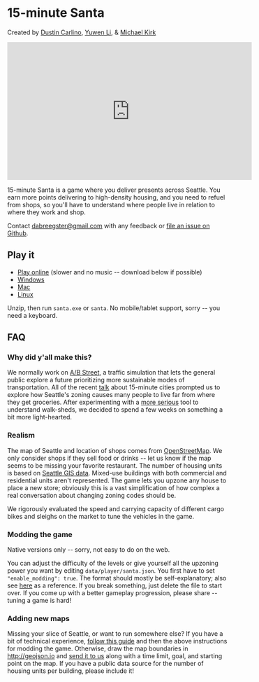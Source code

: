 # 15-minute Santa

Created by [Dustin Carlino](https://abstreet.org),
[Yuwen Li](https://www.yuwen-li.com/), &
[Michael Kirk](https://michaelkirk.github.io/)

<iframe width="560" height="315" src="https://www.youtube.com/embed/mrIsVMLZ_yc" frameborder="0" allow="autoplay; encrypted-media" allowfullscreen></iframe>

15-minute Santa is a game where you deliver presents across Seattle. You earn
more points delivering to high-density housing, and you need to refuel from
shops, so you'll have to understand where people live in relation to where they
work and shop.

Contact <dabreegster@gmail.com> with any feedback or
[file an issue on Github](https://github.com/a-b-street/abstreet/issues/new).

## Play it

- [Play online](http://play.abstreet.org/0.2.61/santa.html) (slower and no music
  -- download below if possible)
- [Windows](https://github.com/a-b-street/abstreet/releases/download/v0.2.61/abstreet_windows_v0_2_61.zip)
- [Mac](https://github.com/a-b-street/abstreet/releases/download/v0.2.61/abstreet_mac_v0_2_61.zip)
- [Linux](https://github.com/a-b-street/abstreet/releases/download/v0.2.61/abstreet_linux_v0_2_61.zip)

Unzip, then run `santa.exe` or `santa`. No mobile/tablet support, sorry -- you
need a keyboard.

## FAQ

### Why did y'all make this?

We normally work on [A/B Street](https://abstreet.org), a traffic simulation
that lets the general public explore a future prioritizing more sustainable
modes of transportation. All of the recent
[talk](https://crosscut.com/focus/2020/11/seattle-could-become-next-15-minute-city)
about 15-minute cities prompted us to explore how Seattle's zoning causes many
people to live far from where they get groceries. After experimenting with a
[more serious](fifteen_min.md) tool to understand walk-sheds, we decided to
spend a few weeks on something a bit more light-hearted.

### Realism

The map of Seattle and location of shops comes from
[OpenStreetMap](https://www.openstreetmap.org/about). We only consider shops if
they sell food or drinks -- let us know if the map seems to be missing your
favorite restaurant. The number of housing units is based on
[Seattle GIS data](https://data-seattlecitygis.opendata.arcgis.com/datasets/current-land-use-zoning-detail).
Mixed-use buildings with both commercial and residential units aren't
represented. The game lets you upzone any house to place a new store; obviously
this is a vast simplification of how complex a real conversation about changing
zoning codes should be.

We rigorously evaluated the speed and carrying capacity of different cargo bikes
and sleighs on the market to tune the vehicles in the game.

### Modding the game

Native versions only -- sorry, not easy to do on the web.

You can adjust the difficulty of the levels or give yourself all the upzoning
power you want by editing `data/player/santa.json`. You first have to set
`"enable_modding": true`. The format should mostly be self-explanatory; also see
[here](https://github.com/a-b-street/abstreet/blob/be589f7ef4f649bb5a35bfe8de0bc81a9deeb029/santa/src/session.rs#L13)
as a reference. If you break something, just delete the file to start over. If
you come up with a better gameplay progression, please share -- tuning a game is
hard!

### Adding new maps

Missing your slice of Seattle, or want to run somewhere else? If you have a bit
of technical experience, [follow this guide](../user/new_city.md) and then the
above instructions for modding the game. Otherwise, draw the map boundaries in
<http://geojson.io> and
[send it to us](https://github.com/a-b-street/abstreet/issues/new) along with a
time limit, goal, and starting point on the map. If you have a public data
source for the number of housing units per building, please include it!
